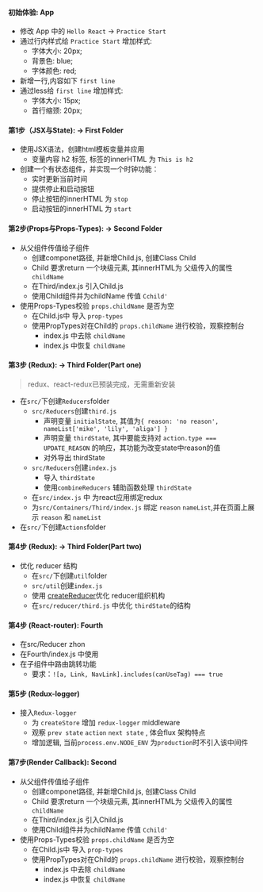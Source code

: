 #### 初始体验: App

* 修改 App 中的 `Hello React` -> `Practice Start`
* 通过行内样式给 `Practice Start` 增加样式:
  * 字体大小: 20px;
  * 背景色: blue;
  * 字体颜色: red;
* 新增一行,内容如下 `first line`
* 通过less给 `first line` 增加样式:
  * 字体大小: 15px;
  * 首行缩颈: 20px;

#### 第1步（JSX与State): -> First Folder

* 使用JSX语法，创建html模板变量并应用
  * 变量内容 h2 标签, 标签的innerHTML 为 `This is h2`
* 创建一个有状态组件，并实现一个时钟功能：
  * 实时更新当前时间
  * 提供停止和启动按钮
  * 停止按钮的innerHTML 为 `stop`
  * 启动按钮的innerHTML 为 `start`

#### 第2步(Props与Props-Types): -> Second Folder

* 从父组件传值给子组件
  * 创建componet路径, 并新增Child.js, 创建Class Child
  * Child 要求return 一个块级元素, 其innerHTML为 父级传入的属性`childName`
  * 在Third/index.js 引入Child.js
  * 使用Child组件并为childName 传值 `Cchild'`
* 使用Props-Types校验 `props.childName` 是否为空
  * 在Child.js中 导入 `prop-types`
  * 使用PropTypes对在Child的 `props.childName` 进行校验，观察控制台
    * index.js 中去除 `childName`
    * index.js 中恢复 `childName`

#### 第3步 (Redux): -> Third Folder(Part one)

> redux、react-redux已预装完成，无需重新安装

* 在`src/`下创建`Reducers`folder
  * `src/Reducers`创建`third.js`
    * 声明变量 `initialState`, 其值为`{ reason: 'no reason', nameList['mike', 'lily', 'aliga'] }`
    * 声明变量 `thirdState`, 其中要能支持对 `action.type === UPDATE_REASON` 的响应，其功能为改变state中reason的值
    * 对外导出 thirdState
  * `src/Reducers`创建`index.js`
    * 导入 `thirdState`
    * 使用`combineReducers` 辅助函数处理 `thirdState`
  * 在`src/index.js` 中 为react应用绑定redux
  * 为`src/Containers/Third/index.js` 绑定 `reason` `nameList`,并在页面上展示 `reason` 和 `nameList`
* 在`src/`下创建`Actions`folder


#### 第4步 (Redux): -> Third Folder(Part two)

* 优化 reducer 结构
  * 在`src/`下创建`util`folder
  * `src/util`创建`index.js`
  * 使用 [createReducer](https://www.redux.org.cn/docs/recipes/reducers/RefactoringReducersExample.html)优化 reducer组织机构
  * 在`src/reducer/third.js` 中优化 `thirdState`的结构

#### 第4步 (React-router): Fourth

* 在src/Reducer zhon
* 在Fourth/index.js 中使用
* 在子组件中路由跳转功能
  * 要求：`![a, Link, NavLink].includes(canUseTag) === true`

#### 第5步 (Redux-logger)

* 接入`Redux-logger`
  * 为 `createStore` 增加 `redux-logger` middleware
  * 观察 `prev state` `action` `next state` , 体会flux 架构特点
  * 增加逻辑, 当前`process.env.NODE_ENV` 为`production`时不引入该中间件

#### 第7步(Render Callback): Second

* 从父组件传值给子组件
  * 创建componet路径, 并新增Child.js, 创建Class Child
  * Child 要求return 一个块级元素, 其innerHTML为 父级传入的属性`childName`
  * 在Third/index.js 引入Child.js
  * 使用Child组件并为childName 传值 `Cchild'`
* 使用Props-Types校验 `props.childName` 是否为空
  * 在Child.js中 导入 `prop-types`
  * 使用PropTypes对在Child的 `props.childName` 进行校验，观察控制台
    * index.js 中去除 `childName`
    * index.js 中恢复 `childName`
